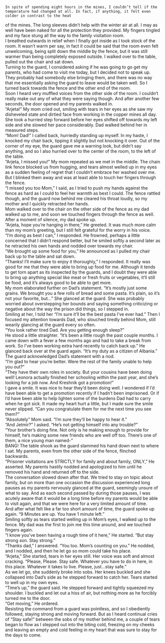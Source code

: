 	In spite of spending eight hours in the mines, I couldn’t tell if the temperature had changed at all. In fact, if anything, it felt even colder in contrast to the heat
of the mines. The long sleeves didn’t help with the winter air at all. I may as well have been naked for all the protection they provided. My fingers tingled and my
face stung all the way to the family visitation room.   
	I breathed outwards in relief when I finally got inside as I took stock of the room. It wasn’t warm per say, in fact it could be said that the room even felt unwelcoming, being split down the middle by the fence, but it was still warmer than being completely exposed outside. I walked over to the table, pulled out the chair and sat down.   
	Turning to the guard, I considered asking if he was going to go get my parents, who had come to visit me today, but I decided not to speak up. They probably had somebody else bringing them, and there was no way that me essentially asking the guard to leave would be taken well. So I turned back towards the fence and the other end of the room.   
	Soon I heard very muffled voices from the other side of the room. I couldn’t really make out any of what they were saying though. And after another few seconds, the door opened and my parents walked in.   
	“Arjeta!” My mom cried out, smiling with tears in her eyes as she saw my disheveled state and dirtied face from working in the copper mines all day. She took a hurried step forward before her eyes shifted off towards my left side and she slowed her pace considerably. Dad walked behind her in measured steps.   
	“Mom! Dad!” I called back, hurriedly standing up myself. In my haste, I knocked my chair back, tipping it slightly but not knocking it over. Out of the corner of my eye, the guard gave me a warning look, but didn’t say anything, and so I also hurried over to the center of the room, to the left of the table.   
	“Arjeta, I missed you!” My mom repeated as we met in the middle. The chain link fence blocked us from hugging, and tears almost welled up in my eyes as a sudden feeling of regret that I couldn’t embrace her washed over me. But I blinked them away and was at least able to touch her fingers through the fence.   
	“I missed you too Mom,” I said, as I tried to push my hands against the fence as hard as I could to feel her warmth as  best I could. The fence rattled though, and the guard now behind me cleared his throat loudly, so my mother and I quickly retracted her hands.    
  Mom walked over to the chair on the other side of the fence as my dad walked up to me, and soon we touched fingers through the fence as well. After a moment of silence, my dad spoke up.   
  “Arjeta, hope you’re hanging in there,” He greeted. It was much more calm than my mom’s greeting, but I still felt grateful for the worry in his voice.   
  “I’m doing as best I can,” I responded. He frowned, perhaps a little concerned that I didn’t respond better, but he smiled softly a second later as he retracted his own hands and nodded over towards my chair.   
  “We brought up some food for you,” He announced as I pulled my chair back up to the table and sat down.   
  “Thanks! I’ll make sure to enjoy it thoroughly,” I responded. It really was good for me that they were able to bring up food for me. Although it tends to get torn apart as its inspected by the guards, and I doubt they were able to bring up anything special like meat or fresh fruits or vegetables, it’ll still be food, and it’s always good to be able to get more.   
  My mom elaborated further on Dad’s statement. “It’s mostly just some grains. We brought you a few rolls of bread and some pasta. It’s plain, so it’s not your favorite, but…” She glanced at the guard. She was probably worried about overstepping her bounds and saying something criticizing or negative about the way the prison did things, so I stepped in.   
  Smiling at her, I told her “I’m sure it’ll be the best pasta I’ve ever had.” Then I focused my attention towards Dad, who slouched tiredly behind Mom, still wearily glancing at the guard every so often.   
  “You look rather tired Dad. Are you getting enough sleep?”   
  He stood a little straighter. “It’s been a little rough the past couple months. I came down with a fever a few months ago and had to take a break from work. So I’ve been working extra hard recently to catch back up.” He glanced back over at the guard again. “It’s my duty as a citizen of Albania.” The guard acknowledged Dad’s statement with a nod.   
  “I’m glad to hear you’re better. Were the rest of the family unable to help you out?”   
  “They have their own roles in society. But your cousins have been doing well! Leonora actually finished her schooling within the past year, and she’s looking for a job now. And Kreshnik got a promotion!”   
  I gave a smile. It was nice to hear they’d been doing well. I wondered if I’d have been able to get a promotion recently if I hadn’t been imprisoned. Or if I’d have been able to help lighten some of the burdens Dad had to carry when he got sick. It made my heart hurt a little, but I made sure the smile never slipped. “Can you congratulate them for me the next time you see them?”   
  “Absolutely” Mom said. “I’m sure they’ll be happy to hear it.”   
  “And Jetmir?” I asked. “He’s not getting himself into any trouble?”   
  “Your brother’s doing fine. Not only is he making enough to provide for himself, he’s making some new friends who are well off too. There’s one of them, a nice young man named-”   
  BANG! The table shook as the guard slammed his hand down next to where I sat. My parents, even from the other side of the fence, flinched backwards.   
  “Prisoner visitations are STRICTLY for family and about family, ONLY,” He asserted. My parents hastily nodded and apologized to him until he removed his hand and returned off to the side.   
  The conversation slowed down after that. We tried to stay on topic about family, but on more than one occasion the discussion experienced long pauses as my parents nervously glanced at the guard, seemingly unsure of what to say. And as each second passed by during those pauses, I was acutely aware that it would be a long time before my parents would be able to visit again, and that we were here for a very limited amount of time.   
  And after what felt like a far too short amount of time, the guard spoke up again. “9 Minutes are up. You have 1 minute left.”   
  Smiling softly as tears started welling up in Mom’s eyes, I walked up to the fence. My dad was the first to join me this time around, and we touched fingers again.   
  “I know you’ve been having a rough time of it here,” He started. “But stay strong son. Stay strong.”   
  “Thanks dad,” I answered. “You too. Mom’s counting on you.” He nodded, and I nodded, and then he let go so mom could take his place.   
  “Arjeta,” She started, tears in her eyes still. Her voice was soft and almost cracking. “Please, Please. Stay safe. Whatever you have to do in here, in this place. Whatever it takes to live. Please, just…stay safe.”   
  As we let go, she suddenly broke into sobs. Her knees buckled and she collapsed into Dad’s side as he stepped forward to catch her. Tears started to well up  in my own eyes.   
  “Time’s up,” the guard said. He stepped forward and tightly squeezed my shoulder. I buckled and let out a hiss of air, but nothing more as he forcibly turned me to the door.   
  “Get moving,” He ordered.    
  Resisting the command from a guard was pointless, and so I obediently followed, staying strong and moving forward. But as I heard continual cries of “Stay safe!” between the sobs of my mother behind me, a couple of tears began to flow as I stepped out into the biting cold, freezing on my cheeks and leaving an empty and cold feeling in my heart that was sure to stay for the days to come.   
